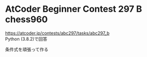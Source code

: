 # AtCoder Beginner Contest 297 B chess960  
https://atcoder.jp/contests/abc297/tasks/abc297_b  
Python (3.8.2)で回答  

条件式を頑張って作る
